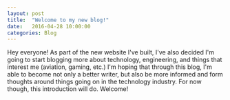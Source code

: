 ```yaml
---
layout: post
title:  "Welcome to my new blog!"
date:   2016-04-28 10:00:00
categories: Blog
---
```


Hey everyone! As part of the new website I've built, I've also decided I'm going to start blogging more about technology, engineering, and things that interest me (aviation, gaming, etc.) I'm hoping that through this blog, I'm able to become not only a better writer, but also be more informed and form thoughts around things going on in the technology industry. For now though, this introduction will do. Welcome!
